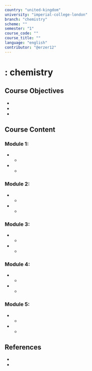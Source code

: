 ```yaml
---
country: "united-kingdom"
university: "imperial-college-london"
branch: "chemistry"
scheme: ""
semester: "1"
course_code: ""
course_title: ""
language: "english"
contributor: "@erzer12"
---
```

# : chemistry

## Course Objectives
* 
* 
* 

## Course Content
### Module 1: 
* 
  - 
* 
  - 

### Module 2: 
* 
  - 
* 
  - 

### Module 3: 
* 
  - 
* 
  - 

### Module 4: 
* 
  - 
* 
  - 

### Module 5: 
* 
  - 
* 
  - 

## References
* 
* 
